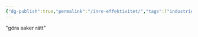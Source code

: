 ```yaml
---
{"dg-publish":true,"permalink":"/inre-effektivitet/","tags":["industriellekonomi"]}
---
```


"göra saker rätt"